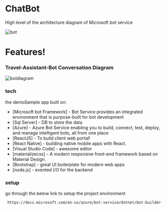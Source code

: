 # ChatBot
High level of the architecture diagram of Microsoft bot service

![bot](https://user-images.githubusercontent.com/42546837/45298653-d0b97580-b526-11e8-9867-6b696998a532.PNG)
 
#  Features!

  
### Travel-Assistant-Bot Conversation Diagram
![botdiagram](https://user-images.githubusercontent.com/42546837/45314532-a29c5b80-b54f-11e8-8d66-ab53bef15b82.PNG)

### tech

the demoSample app built on:
* [Microsoft bot Framework] - Bot Service provides an integrated environment that is purpose-built for bot development
* [Sql Server] - DB to store the data
* [Azure] - Azure Bot Service enabling you to build, connect, test, deploy, and manage intelligent bots, all from one place
* [ReactJS] - To build client web portal!
* [React Native] - building native mobile apps with React.
* [Visual Studio Code] - awesome editor
* [materializecss] - A modern responsive front-end framework based on Material Design.
* [Bootstrap] - great UI boilerplate for modern web apps
* [node.js] - evented I/O for the backend

### setup

go through the below link to setup the project environment

```sh
 https://docs.microsoft.com/en-us/azure/bot-service/dotnet/bot-builder-dotnet-quickstart?view=azure-bot-service-3.0
```




